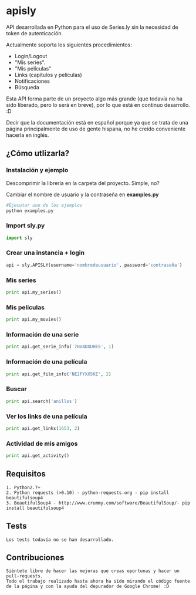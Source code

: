 # apisly

API desarrollada en Python para el uso de Series.ly sin la necesidad de token de autenticación.

Actualmente soporta los siguientes procedimientos:

 - Login/Logout
 - "Mis series".
 - "Mis películas"
 - Links (capítulos y películas)
 - Notificaciones
 - Búsqueda

Esta API forma parte de un proyecto algo más grande (que todavía no ha sido liberado, pero lo será en breve), por lo que está en continuo desarrollo. :D

Decir que la documentación está en español porque ya que se trata de una página principalmente de uso de gente hispana, no he creído conveniente hacerla en inglés.

## ¿Cómo utlizarla?

### Instalación y ejemplo
Descomprimir la librería en la carpeta del proyecto. Simple, no?

Cambiar el nombre de usuario y la contraseña en **examples.py**

```python
#Ejecutar uno de los ejemplos
python examples.py
```

### Import sly.py
```python
import sly
```

### Crear una instancia + login
```python
api = sly.APISLY(username='nombredeusuario', password='contraseña')
```

### Mis series
```python
print api.my_series()
```

### Mis películas
```python
print api.my_movies()
```

### Información de una serie
```python
print api.get_serie_info('7HV4DXUHE5', 1)
```

### Información de una película
```python
print api.get_film_info('NE2FYXX5KE', 2)
```

### Buscar
```python
print api.search('anillos')
```

### Ver los links de una película
```python
print api.get_links(1653, 2)
```

### Actividad de mis amigos
```python
print api.get_activity()
```

## Requisitos

    1. Python2.7+
    2. Python requests (>0.10) - python-requests.org - pip install beautifulsoup4
    3. BeautifulSoup4 - http://www.crummy.com/software/BeautifulSoup/- pip install beautifulsoup4

## Tests

    Los tests todavía no se han desarrollado.

## Contribuciones

    Siéntete libre de hacer las mejoras que creas oportunas y hacer un pull-requests.
    Todo el trabajo realizado hasta ahora ha sido mirando el código fuente de la página y con la ayuda del depurador de Google Chrome! :D
